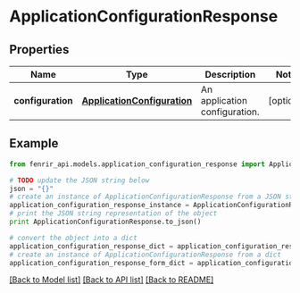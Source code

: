 # ApplicationConfigurationResponse


## Properties

Name | Type | Description | Notes
------------ | ------------- | ------------- | -------------
**configuration** | [**ApplicationConfiguration**](ApplicationConfiguration.md) | An application configuration. | [optional] 

## Example

```python
from fenrir_api.models.application_configuration_response import ApplicationConfigurationResponse

# TODO update the JSON string below
json = "{}"
# create an instance of ApplicationConfigurationResponse from a JSON string
application_configuration_response_instance = ApplicationConfigurationResponse.from_json(json)
# print the JSON string representation of the object
print ApplicationConfigurationResponse.to_json()

# convert the object into a dict
application_configuration_response_dict = application_configuration_response_instance.to_dict()
# create an instance of ApplicationConfigurationResponse from a dict
application_configuration_response_form_dict = application_configuration_response.from_dict(application_configuration_response_dict)
```
[[Back to Model list]](../README.md#documentation-for-models) [[Back to API list]](../README.md#documentation-for-api-endpoints) [[Back to README]](../README.md)


